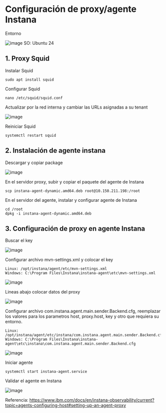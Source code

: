 # **Configuración de proxy/agente Instana**

   Entorno

   ![image](https://github.com/user-attachments/assets/dd75514b-e611-4f03-8ee6-fe0be82e78be)
   SO: Ubuntu 24


## 1. Proxy Squid

   Instalar Squid
   ```
   sudo apt install squid
   ```
   
   Configurar Squid
   ```
   nano /etc/squid/squid.conf
   ```

   Actualizar por la red interna y cambiar las URLs asignadas a su tenant

   ![image](https://github.com/user-attachments/assets/bb983382-4f2c-415a-8349-e978931483f1)

   Reiniciar Squid
   ```
   systemctl restart squid
   ```

## 2. Instalación de agente instana

   Descargar y copiar package
   
   ![image](https://github.com/user-attachments/assets/af7089f6-3c81-4e8d-abbf-b06491dda956)

   En el servidor proxy, subir y copiar el paquete del agente de Instana
   ```
   scp instana-agent-dynamic.amd64.deb root@10.150.211.198:/root
   ```

   En el servidor del agente, instalar y configurar agente de Instana
   ```
   cd /root
   dpkg -i instana-agent-dynamic.amd64.deb
   ```

## 3. Configuración de proxy en agente Instana

   Buscar el key
   
   ![image](https://github.com/user-attachments/assets/2647ffa4-eeb8-4d35-b0f8-895ec840834d)

   Configurar archivo mvn-settings.xml y colocar el key
   ```
   Linux: /opt/instana/agent/etc/mvn-settings.xml
   Windows: C:\Program Files\Instana\instana-agent\etc\mvn-settings.xml
   ```
    
   ![image](https://github.com/user-attachments/assets/4dd51455-a327-43ea-af30-f5b2c18f6893)

   Lineas abajo colocar datos del proxy
   
   ![image](https://github.com/user-attachments/assets/1ca7a6d2-6ff9-4b94-99cd-342b1ce46a0d)

   Configurar archivo com.instana.agent.main.sender.Backend.cfg, reemplazar los valores para los parametros host, proxy.host, key y otro que requiera su entorno.

   ```
   Linux: /opt/instana/agent/etc/instana/com.instana.agent.main.sender.Backend.cfg
   Windows: C:\Program Files\Instana\instana-agent\etc\instana\com.instana.agent.main.sender.Backend.cfg
   ```
   
   ![image](https://github.com/user-attachments/assets/5089b0b7-f9fb-4d9a-b971-b9486d3714fa)

   Iniciar agente
   
   ```
   systemctl start instana-agent.service
   ```

   Validar el agente en Instana
   
   ![image](https://github.com/user-attachments/assets/d71967ed-3302-42ff-84f8-9ac91630eb06)


Referencia: https://www.ibm.com/docs/en/instana-observability/current?topic=agents-configuring-host#setting-up-an-agent-proxy

 



   
